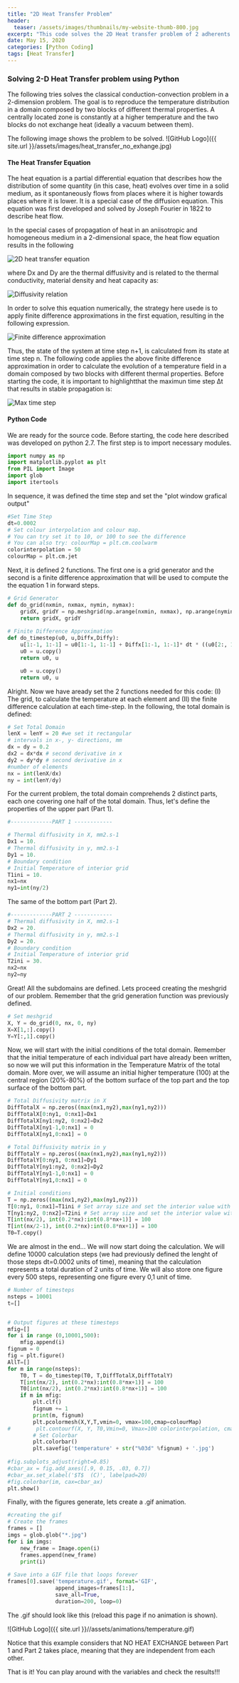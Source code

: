 ```yaml
---
title: "2D Heat Transfer Problem"
header:
  teaser: /assets/images/thumbnails/my-website-thumb-800.jpg
excerpt: "This code solves the 2D Heat transfer problem of 2 adherents in contact with a heater placed between them. The adherents do not exhange hit among them. "
date: May 15, 2020
categories: [Python Coding]
tags: [Heat Transfer]
---
```


### Solving 2-D Heat Transfer problem using Python  

The following tries solves the classical conduction-convection problem in a 2-dimension problem. The goal is to reproduce the temperature distribution in a domain composed by two blocks of different thermal properties. A centrally located zone is constantly at a higher temperature and the two blocks do not exchange heat (ideally a vacuum between them).  


The following image shows the problem to be solved.
![GitHub Logo]({{ site.url }}/assets/images/heat_transfer_no_exhange.jpg)

#### The Heat Transfer Equation
The heat equation is a partial differential equation that describes how the distribution of some quantity (in this case, heat) evolves over time in a solid medium, as it spontaneously flows from places where it is higher towards places where it is lower. It is a special case of the diffusion equation. This equation was first developed and solved by Joseph Fourier in 1822 to describe heat flow.

In the special cases of propagation of heat in an aniisotropic and homogeneous medium in a 2-dimensional space, the heat flow equation results in the following

<img src="https://latex.codecogs.com/svg.latex?\Large&space;\frac{\mathrm{d} T}{\mathrm{d} t} = Dx\frac{\partial^2 T}{\partial x^2} + Dy\frac{\partial^2 T}{\partial y^2}" title="2D heat transfer equation" />

where Dx and Dy are the thermal diffusivity and is related to the thermal conductivity, material density and heat capacity as:

<img src="https://latex.codecogs.com/svg.latex?\Large&space;D = \frac{K}{\rho C}" title="Diffusivity relation" />

In order to solve this equation numerically, the strategy here usede is to apply finite difference approximations in the first equation, resulting in the following expression.

<img src="https://latex.codecogs.com/svg.latex?\Large&space;\frac{T_{i,j}^{(n+1)} - T_{i,j}^{(n)}}{\Delta t}  = D_x \frac{T_{i+1,j}^{(n)} - 2T_{i,j}^{(n)} +T_{i-1,j}^{(n)} }{(\Delta x)^2} +  D_y \frac{T_{i,j+1}^{(n)} - 2T_{i,j}^{(n)} +T_{i,j-1}^{(n)} }{(\Delta y)^2}" title="Finite difference approximation" />

Thus, the state of the system at time step n+1, is calculated from its state at time step n. The following code applies the above finite difference approximation in order to calculate the evolution of a temperature field in a domain composed by two blocks with different thermal properties. Before starting the code, it is important to highlightthat the maximun time step Δt that results in stable propagation is:

<img src="https://latex.codecogs.com/svg.latex?\Large&space;\Delta t = \frac{1}{D_{max}}\frac{(\Delta x\Delta y)^2}{(\Delta x)^2 + (\Delta y)^2}" title="Max time step" />

#### Python Code
We are ready for the source code. Before starting, the code here described was developed on python 2.7. The first step is to import necessary modules.
```python
import numpy as np
import matplotlib.pyplot as plt
from PIL import Image
import glob
import itertools
```

In sequence, it was defined the time step and set the "plot window grafical output" 

```python
#Set Time Step
dt=0.0002
# Set colour interpolation and colour map.
# You can try set it to 10, or 100 to see the difference
# You can also try: colourMap = plt.cm.coolwarm
colorinterpolation = 50
colourMap = plt.cm.jet
```

Next, it is defined 2 functions. The first one is a grid generator and the second is a finite difference approximation that will be used to compute the the equation 1 in forward steps.

```python
# Grid Generator
def do_grid(nxmin, nxmax, nymin, nymax):
    gridX, gridY = np.meshgrid(np.arange(nxmin, nxmax), np.arange(nymin, nymax))
    return gridX, gridY
    
# Finite Difference Approximation
def do_timestep(u0, u,Diffx,Diffy):
    u[1:-1, 1:-1] = u0[1:-1, 1:-1] + Diffx[1:-1, 1:-1]* dt * ((u0[2:, 1:-1] - 2*u0[1:-1, 1:-1] + u0[:-2, 1:-1])/dx2 )+ Diffy[1:-1, 1:-1]* dt * ( (u0[1:-1, 2:] - 2*u0[1:-1, 1:-1] + u0[1:-1, :-2])/dy2 )
    u0 = u.copy()
    return u0, u

    u0 = u.copy()
    return u0, u
```

Alright. Now we have aready set the 2 functions needed for this code: (I) The grid, to calculate the temperature at each element and (II) the finite difference calculation at each time-step. In the following, the total domain is defined:

```python
# Set Total Domain
lenX = lenY = 20 #we set it rectangular
# intervals in x-, y- directions, mm
dx = dy = 0.2
dx2 = dx*dx # second derivative in x
dy2 = dy*dy # second derivative in x
#number of elements 
nx = int(lenX/dx)
ny = int(lenY/dy)
```
For the current problem, the total domain comprehends 2 distinct parts, each one covering one half of the total domain. Thus, let's define the properties of the upper part (Part 1).

```python
#-------------PART 1 ------------

# Thermal diffusivity in X, mm2.s-1
Dx1 = 10.
# Thermal diffusivity in y, mm2.s-1
Dy1 = 10.
# Boundary condition
# Initial Temperature of interior grid
T1ini = 10.
nx1=nx
ny1=int(ny/2)
```

The same of the bottom part (Part 2).
```python
#-------------PART 2 ------------
# Thermal diffusivity in X, mm2.s-1
Dx2 = 20.
# Thermal diffusivity in y, mm2.s-1
Dy2 = 20.
# Boundary condition
# Initial Temperature of interior grid
T2ini = 30.
nx2=nx
ny2=ny
```

Great! All the subdomains are defined. Lets proceed creating the meshgrid of our problem. Remember that the grid generation function was previously defined.
```python
# Set meshgrid
X, Y = do_grid(0, nx, 0, ny)
X=X[1,:].copy()
Y=Y[:,1].copy()
```

Now, we will start with the initial conditions of the total domain. Remember that the initial temperature of each individual part have already been written, so now we will put this information in the Temperature Matrix of the total domain. More over, we will assume an initial higher temperature (100) at the central region (20%-80%) of the  bottom surface of the top part and the top surface of the bottom part. 



```python
# Total Diffusivity matrix in X
DiffTotalX = np.zeros((max(nx1,ny2),max(ny1,ny2)))
DiffTotalX[0:ny1, 0:nx1]=Dx1
DiffTotalX[ny1:ny2, 0:nx2]=Dx2
DiffTotalX[ny1-1,0:nx1] = 0
DiffTotalX[ny1,0:nx1] = 0

# Total Diffusivity matrix in y
DiffTotalY = np.zeros((max(nx1,ny2),max(ny1,ny2)))
DiffTotalY[0:ny1, 0:nx1]=Dy1
DiffTotalY[ny1:ny2, 0:nx2]=Dy2
DiffTotalY[ny1-1,0:nx1] = 0
DiffTotalY[ny1,0:nx1] = 0

# Initial conditions
T = np.zeros((max(nx1,ny2),max(ny1,ny2)))
T[0:ny1, 0:nx1]=T1ini # Set array size and set the interior value with Tini
T[ny1:ny2, 0:nx2]=T2ini # Set array size and set the interior value with Tini
T[int(nx/2), int(0.2*nx):int(0.8*nx+1)] = 100
T[int(nx/2-1), int(0.2*nx):int(0.8*nx+1)] = 100
T0=T.copy()
```

We are almost in the end... We will now start doing the calculation. We will define 10000 calculation steps (we had previously defined the lenght of those steps dt=0.0002 units of time), meaning that the calculation represents a total duration of 2 units of time. We will also store one figure every 500 steps, representing one figure every 0,1 unit of time.

```python
# Number of timesteps
nsteps = 10001
t=[]


# Output figures at these timesteps
mfig=[]
for i in range (0,10001,500):
    mfig.append(i)
fignum = 0
fig = plt.figure()
AllT=[]
for m in range(nsteps):
    T0, T = do_timestep(T0, T,DiffTotalX,DiffTotalY)
    T[int(nx/2), int(0.2*nx):int(0.8*nx+1)] = 100
    T0[int(nx/2), int(0.2*nx):int(0.8*nx+1)] = 100
    if m in mfig:
        plt.clf()
        fignum += 1
        print(m, fignum)
        plt.pcolormesh(X,Y,T,vmin=0, vmax=100,cmap=colourMap)
#        plt.contourf(X, Y, T0,Vmin=0, Vmax=100 colorinterpolation, cmap=colourMap)
        # Set Colorbar
        plt.colorbar()
        plt.savefig('temperature' + str("%03d" %fignum) + '.jpg')
        
#fig.subplots_adjust(right=0.85)
#cbar_ax = fig.add_axes([.9, 0.15, .03, 0.7])
#cbar_ax.set_xlabel('$T$  (C)', labelpad=20)
#fig.colorbar(im, cax=cbar_ax)
plt.show()
```

Finally, with the figures generate, lets create a .gif animation.
```python
#creating the gif
# Create the frames
frames = []
imgs = glob.glob("*.jpg")
for i in imgs:
    new_frame = Image.open(i)
    frames.append(new_frame)
    print(i)
 
# Save into a GIF file that loops forever
frames[0].save('temperature.gif', format='GIF',
               append_images=frames[1:],
               save_all=True,
               duration=200, loop=0)
```



The .gif should look like this (reload this page if no animation is shown). 

![GitHub Logo]({{ site.url }}//assets/animations/temperature.gif)

Notice that this example considers that NO HEAT EXCHANGE between Part 1 and Part 2 takes place, meaning that they are independent from each other.

That is it! You can play around with the variables and check the results!!!


